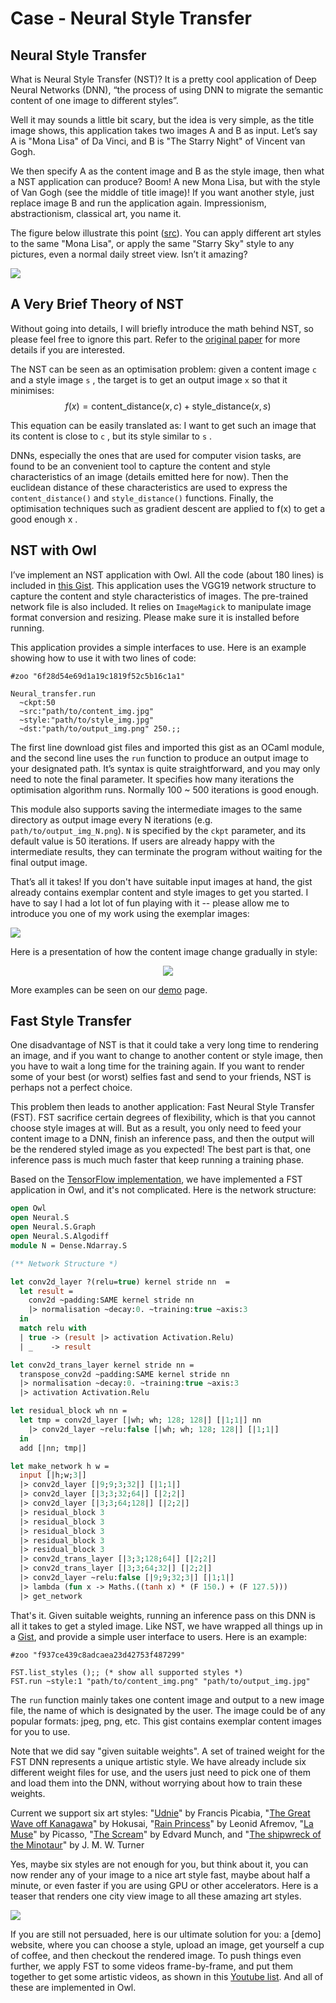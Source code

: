 # Case - Neural Style Transfer

## Neural Style Transfer

What is Neural Style Transfer (NST)? It is a pretty cool application of Deep Neural Networks (DNN), “the process of using DNN to migrate the semantic content of one image to different styles”.

Well it may sounds a little bit scary, but the idea is very simple, as the title image shows, this application takes two images A and B as input. Let’s say A is "Mona Lisa" of Da Vinci, and B is "The Starry Night" of Vincent van Gogh.

We then specify A as the content image and B as the style image, then what a NST application can produce? Boom! A new Mona Lisa, but with the style of Van Gogh (see the middle of title image)! If you want another style, just replace image B and run the application again. Impressionism, abstractionism, classical art, you name it. 

The figure below illustrate this point ([src](http://genekogan.com/works/style-transfer/)). You can apply different art styles to the same "Mona Lisa", or apply the same "Starry Sky" style to any pictures, even a normal daily street view.
Isn’t it amazing? 

![](images/case-nst/mona_lisa.jpeg)

## A Very Brief Theory of NST

Without going into details, I will briefly introduce the math behind NST, so please feel free to ignore this part. Refer to the [original paper](https://arxiv.org/abs/1508.06576) for more details if you are interested.

The NST can be seen as an optimisation problem: given a content image `c` and a style image `s` , the target is to get an output image `x` so that it minimises:
$$ f(x) = \textrm{content_distance}(x, c) + \textrm{style_distance}(x, s) $$

This equation can be easily translated as: I want to get such an image that its content is close to `c` , but its style similar to `s` .

DNNs, especially the ones that are used for computer vision tasks, are found to be an convenient tool to capture the content and style characteristics of an image (details emitted here for now).
Then the euclidean distance of these characteristics are used to express the `content_distance()` and `style_distance()` functions.
Finally, the optimisation techniques such as gradient descent are applied to f(x) to get a good enough x .

## NST with Owl

I’ve implement an NST application with Owl. All the code (about 180 lines) is included in [this Gist](https://gist.github.com/jzstark/6f28d54e69d1a19c1819f52c5b16c1a1). This application uses the VGG19 network structure to capture the content and style characteristics of images. The pre-trained network file is also included.
It relies on `ImageMagick` to manipulate image format conversion and resizing. Please make sure it is installed before running.

This application provides a simple interfaces to use. Here is an example showing how to use it with two lines of code:

```
#zoo "6f28d54e69d1a19c1819f52c5b16c1a1"

Neural_transfer.run 
  ~ckpt:50 
  ~src:"path/to/content_img.jpg" 
  ~style:"path/to/style_img.jpg" 
  ~dst:"path/to/output_img.png" 250.;;
```

The first line download gist files and imported this gist as an OCaml module, and the second line uses the `run` function to produce an output image to your designated path. It’s syntax is quite straightforward, and you may only need to note the final parameter. It specifies how many iterations the optimisation algorithm runs. Normally 100 ~ 500 iterations is good enough.

This module also supports saving the intermediate images to the same directory as output image every N iterations (e.g. `path/to/output_img_N.png`). `N` is specified by the `ckpt` parameter, and its default value is 50 iterations. If users are already happy with the intermediate results, they can terminate the program without waiting for the final output image.

That’s all it takes! If you don't have suitable input images at hand, the gist already contains exemplar content and style images to get you started. 
I have to say I had a lot lot of fun playing with it -- please allow me to introduce you one of my work using the exemplar images:

![](images/case-nst/nst_example.png)

Here is a presentation of how the content image change gradually in style:

<p align="center">
  <img src="images/case-nst/example_01.gif">
</p>

More examples can be seen on our [demo](http://demo.ocaml.xyz/neuraltrans.html) page.

## Fast Style Transfer

One disadvantage of NST is that it could take a very long time to rendering an image, and if you want to change to another content or style image, then you have to wait a long time for the training again. 
If you want to render some of your best (or worst) selfies fast and send to your friends, NST is perhaps not a perfect choice.  

This problem then leads to another application: Fast Neural Style Transfer (FST). FST sacrifice certain degrees of flexibility, which is that you cannot choose style images at will. But as a result, you only need to feed your content image to a DNN, finish an inference pass, and then the output will be the rendered styled image as you expected! The best part is that, one inference pass is much much faster that keep running a training phase. 

Based on the [TensorFlow implementation](https://github.com/lengstrom/fast-style-transfer), we have implemented a FST application in Owl, and it's not complicated. Here is the network structure:

```ocaml
open Owl
open Neural.S
open Neural.S.Graph
open Neural.S.Algodiff
module N = Dense.Ndarray.S

(** Network Structure *)

let conv2d_layer ?(relu=true) kernel stride nn  =
  let result = 
    conv2d ~padding:SAME kernel stride nn
    |> normalisation ~decay:0. ~training:true ~axis:3
  in
  match relu with
  | true -> (result |> activation Activation.Relu)
  | _    -> result

let conv2d_trans_layer kernel stride nn = 
  transpose_conv2d ~padding:SAME kernel stride nn
  |> normalisation ~decay:0. ~training:true ~axis:3
  |> activation Activation.Relu

let residual_block wh nn = 
  let tmp = conv2d_layer [|wh; wh; 128; 128|] [|1;1|] nn
    |> conv2d_layer ~relu:false [|wh; wh; 128; 128|] [|1;1|]
  in 
  add [|nn; tmp|]

let make_network h w = 
  input [|h;w;3|]
  |> conv2d_layer [|9;9;3;32|] [|1;1|]
  |> conv2d_layer [|3;3;32;64|] [|2;2|]
  |> conv2d_layer [|3;3;64;128|] [|2;2|]
  |> residual_block 3
  |> residual_block 3
  |> residual_block 3
  |> residual_block 3
  |> residual_block 3
  |> conv2d_trans_layer [|3;3;128;64|] [|2;2|]
  |> conv2d_trans_layer [|3;3;64;32|] [|2;2|]
  |> conv2d_layer ~relu:false [|9;9;32;3|] [|1;1|]
  |> lambda (fun x -> Maths.((tanh x) * (F 150.) + (F 127.5)))
  |> get_network
```

That's it. Given suitable weights, running an inference pass on this DNN is all it takes to get a styled image.
Like NST, we have wrapped all things up in a [Gist](https://gist.github.com/jzstark/f937ce439c8adcaea23d42753f487299), and provide a simple user interface to users. 
Here is an example:

```
#zoo "f937ce439c8adcaea23d42753f487299"

FST.list_styles ();; (* show all supported styles *)
FST.run ~style:1 "path/to/content_img.png" "path/to/output_img.jpg" 
```

The `run` function mainly takes one content image and output to a new image file, the name of which is designated by the user. The image could be of any popular formats: jpeg, png, etc. This gist contains exemplar content images for you to use.

Note that we did say "given suitable weights". A set of trained weight for the FST DNN represents a unique artistic style. We have already include six different weight files for use, and the users just need to pick one of them and load them into the DNN, without worrying about how to train these weights. 

Current we support six art styles:
"[Udnie](https://bit.ly/2nBW0ae)" by Francis Picabia, 
"[The Great Wave off Kanagawa](https://bit.ly/2nKk8Hl)" by Hokusai,
"[Rain Princess](https://bit.ly/2KA7FAY)" by Leonid Afremov,
"[La Muse](https://bit.ly/2rS1fWQ)" by Picasso,
"[The Scream](https://bit.ly/1CvJz5d)" by Edvard Munch, and 
"[The shipwreck of the Minotaur](https://bit.ly/2wVfizH)" by J. M. W. Turner


Yes, maybe six styles are not enough for you, but think about it, you can now render any of your image to a nice art style fast, maybe about half a minute, or even faster if you are using GPU or other accelerators. Here is a teaser that renders one city view image to all these amazing art styles. 

![](images/case-nst/example_fst00.png)

If you are still not persuaded, here is our ultimate solution for you: a [demo] website, where you can choose a style, upload an image, get yourself a cup of coffee, and then checkout the rendered image. 
To push things even further, we apply FST to some videos frame-by-frame, and put them together to get some artistic videos, as shown in this [Youtube list](https://www.youtube.com/watch?v=cFOM-JnyJv4&list=PLGt9zVony2zVSiHZb8kwwXfcmCuOH2W-H).
And all of these are implemented in Owl.  
